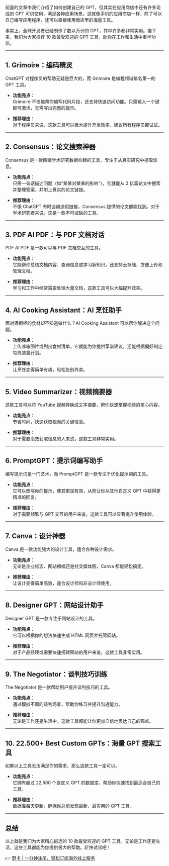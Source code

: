 前面的文章中我们介绍了如何创建自己的 GPT，但其实在应用商店中还有许多现成的 GPT 可供使用，满足各种应用场景。这就像手机的应用商店一样，除了可以自己编写应用程序，还可以直接使用商店里的海量工具。

事实上，全球开发者已经制作了数以万计的 GPT，其中许多都非常实用。接下来，我们为大家推荐 10 款最受欢迎的 GPT 工具，助你在工作和生活中事半功倍。

---

## 1. Grimoire：编码精灵

ChatGPT 对程序员的帮助无疑是巨大的，而 Grimoire 是编程领域排名第一的 GPT 工具。

- **功能亮点**：  
  Grimoire 不仅能帮你编写代码片段，还支持快速访问功能。只需输入一个键即可激活，无需写出完整的提示。

- **推荐理由**：  
  对于程序员来说，这款工具可以极大提升开发效率，建议所有程序员都试试。

---

## 2. Consensus：论文搜索神器

Consensus 是一款围绕学术研究数据构建的工具，专注于从真实研究中提取信息。

- **功能亮点**：  
  只需一句话描述问题（如“某某对某某的影响”），它就能从 2 亿篇论文中搜索并整理答案，并附上真实的论文链接。

- **推荐理由**：  
  不像 ChatGPT 有时会编造假链接，Consensus 提供的论文都能找到。对于学术研究者来说，这是一款不可或缺的工具。

---

## 3. PDF AI PDF：与 PDF 文档对话

PDF AI PDF 是一款可以与 PDF 文档交互的工具。

- **功能亮点**：  
  它能帮你总结文档内容、查询信息或学习新知识，还支持云存储，方便上传和管理文档。

- **推荐理由**：  
  学习和工作中经常需要处理大量文档，这款工具可以大幅提升效率。

---

## 4. AI Cooking Assistant：AI 烹饪助手

面对满橱柜的食材却不知道做什么？AI Cooking Assistant 可以帮你解决这个问题。

- **功能亮点**：  
  上传冰箱图片或列出食材清单，它就能为你提供菜谱建议，还能根据偏好制定每周膳食计划。

- **推荐理由**：  
  让烹饪变得简单有趣，轻松告别外卖。

---

## 5. Video Summarizer：视频摘要器

这款工具可以将 YouTube 视频转换成文字摘要，帮你快速掌握视频的核心内容。

- **功能亮点**：  
  节省时间，快速获取视频的关键信息。

- **推荐理由**：  
  对于需要高效获取信息的人来说，这款工具非常实用。

---

## 6. PromptGPT：提示词编写助手

编写提示词是一门艺术，而 PromptGPT 是一款专注于优化提示词的工具。

- **功能亮点**：  
  它可以改写你的提示，使其更加有效，从而让你从其他自定义 GPT 中获得更精准的回复。

- **推荐理由**：  
  对于需要频繁与 GPT 交互的用户来说，这款工具可以显著提升使用体验。

---

## 7. Canva：设计神器

Canva 是一款功能强大的设计工具，适合各种设计需求。

- **功能亮点**：  
  无论是企业标志、网站横幅还是社交媒体图，Canva 都能轻松搞定。

- **推荐理由**：  
  让设计变得简单高效，适合设计师和非设计师使用。

---

## 8. Designer GPT：网站设计助手

Designer GPT 是一款专注于网站设计的工具。

- **功能亮点**：  
  它可以根据你的想法快速生成 HTML 网页并托管网站。

- **推荐理由**：  
  对于产品经理或需要快速搭建网站的用户来说，这款工具非常实用。

---

## 9. The Negotiator：谈判技巧训练

The Negotiator 是一款帮助用户提升谈判技巧的工具。

- **功能亮点**：  
  通过模拟不同的谈判场景，帮助你练习并提升沟通能力。

- **推荐理由**：  
  无论是工作还是生活中，这款工具都能让你更加自信地表达自己的观点。

---

## 10. 22.500+ Best Custom GPTs：海量 GPT 搜索工具

如果以上工具无法满足你的需求，那么这款工具一定可以。

- **功能亮点**：  
  它拥有超过 22,500 个自定义 GPT 的数据库，帮助你快速找到最适合自己的工具。

- **推荐理由**：  
  数据库每天更新，确保你总能发现最新、最实用的 GPT 工具。

---

## 总结

以上就是我们为大家精心挑选的 10 款最受欢迎的 GPT 工具。无论是工作还是生活，这些工具都能为你提供极大的帮助。赶快试试吧！

👉 [野卡 | 一分钟注册，轻松订阅海外线上服务](https://bit.ly/bewildcard)
